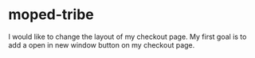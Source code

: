 # moped-tribe

I would like to change the layout of my checkout page. My first goal is to add a open in new window button on my checkout page.

